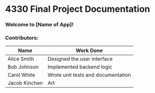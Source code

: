 # 4330 Final Project Documentation

### Welcome to [Name of App]!

<!-- Summary of app and what it does -->

<!--  If we do multiple games list of each game and what each game does (rules, goals, end condition) -->

### Contributors: 
| Name         | Work Done                        |
|--------------|----------------------------------|
| Alice Smith  | Designed the user interface      |
| Bob Johnson  | Implemented backend logic        |
| Carol White  | Wrote unit tests and documentation |
| Jacob Kinchen| Art    |
